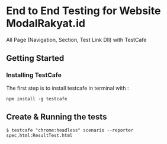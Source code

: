 # End to End Testing for Website ModalRakyat.id

All Page (Navigation, Section, Test Link Dll) with TestCafe

## Getting Started

### Installing TestCafe

The first step is to install testcafe in terminal with : 

```
npm install -g testcafe
```

## Create & Running the tests
```
$ testcafe "chrome:headless" scenario --reporter spec,html:ResultTest.html
```

